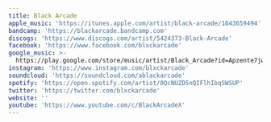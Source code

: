 ```yaml
---
title: Black Arcade
apple_music: 'https://itunes.apple.com/artist/black-arcade/1043659494'
bandcamp: 'https://blackarcade.bandcamp.com'
discogs: 'https://www.discogs.com/artist/5424373-Black-Arcade'
facebook: 'https://www.facebook.com/blxckarcade'
google_music: >-
  https://play.google.com/store/music/artist/Black_Arcade?id=Apzente7jwl2j2t4ogzynay6r5i
instagram: 'https://www.instagram.com/blxckarcade'
soundcloud: 'https://soundcloud.com/ablackarcade'
spotify: 'https://open.spotify.com/artist/0QcNUZD5nQIFlhIbqSWSUP'
twitter: 'https://twitter.com/blxckarcade'
website: ''
youtube: 'https://www.youtube.com/c/BlackArcadeX'
---
```

